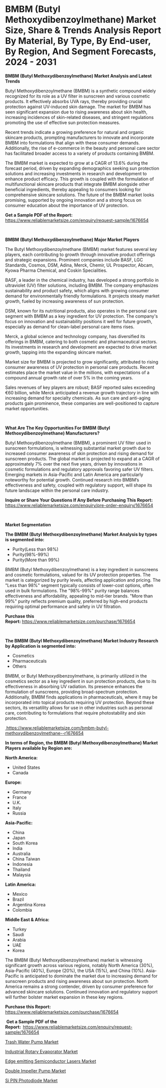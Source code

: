 <p><h1>BMBM (Butyl Methoxydibenzoylmethane) Market Size, Share & Trends Analysis Report By Material, By Type, By End-user, By Region, And Segment Forecasts, 2024 - 2031</h1></p><p><strong>BMBM (Butyl Methoxydibenzoylmethane) Market Analysis and Latest Trends</strong></p>
<p><p>Butyl Methoxydibenzoylmethane (BMBM) is a synthetic compound widely recognized for its role as a UV filter in sunscreen and various cosmetic products. It effectively absorbs UVA rays, thereby providing crucial protection against UV-induced skin damage. The market for BMBM has seen significant expansion due to rising awareness about skin health, increasing incidences of skin-related diseases, and stringent regulations promoting the use of effective sun protection measures.</p><p>Recent trends indicate a growing preference for natural and organic skincare products, prompting manufacturers to innovate and incorporate BMBM into formulations that align with these consumer demands. Additionally, the rise of e-commerce in the beauty and personal care sector has facilitated broader access to a variety of products containing BMBM.</p><p>The BMBM market is expected to grow at a CAGR of 13.6% during the forecast period, driven by expanding demographics seeking sun protection solutions and increasing investments in research and development to enhance product efficacy. This growth is coupled with the formulation of multifunctional skincare products that integrate BMBM alongside other beneficial ingredients, thereby appealing to consumers looking for comprehensive skincare solutions. The future of the BMBM market looks promising, supported by ongoing innovation and a strong focus on consumer education about the importance of UV protection.</p></p>
<p><strong>Get a Sample PDF of the Report:&nbsp;</strong> <a href="https://www.reliablemarketsize.com/enquiry/request-sample/1676654?utm_campaign=1131&utm_medium=2&utm_source=Github&utm_content=ia&utm_term=30092024&utm_id=bmbm-butyl-methoxydibenzoylmethane">https://www.reliablemarketsize.com/enquiry/request-sample/1676654</a></p>
<p>&nbsp;</p>
<p><strong>BMBM (Butyl Methoxydibenzoylmethane) Major Market Players</strong></p>
<p><p>The Butyl Methoxydibenzoylmethane (BMBM) market features several key players, each contributing to growth through innovative product offerings and strategic expansions. Prominent companies include BASF, LGC Standards, Cosmos, DSM, Adina, Merck, Chemir, UL Prospector, Abcam, Kyowa Pharma Chemical, and Coskin Specialities.</p><p>BASF, a leader in the chemical industry, has developed a strong portfolio in ultraviolet (UV) filter solutions, including BMBM. The company emphasizes sustainability and product safety, which aligns with growing consumer demand for environmentally friendly formulations. It projects steady market growth, fueled by increasing awareness of sun protection.</p><p>DSM, known for its nutritional products, also operates in the personal care segment with BMBM as a key ingredient for UV protection. The company's focus on innovation and sustainability positions it well for future growth, especially as demand for clean-label personal care items rises. </p><p>Merck, a global science and technology company, has diversified its offerings in BMBM, catering to both cosmetic and pharmaceutical sectors. Its investments in research and development are expected to drive market growth, tapping into the expanding skincare market.</p><p>Market size for BMBM is projected to grow significantly, attributed to rising consumer awareness of UV protection in personal care products. Recent estimates place the market value in the millions, with expectations of a compound annual growth rate of over 5% in the coming years.</p><p>Sales revenues of key players are robust; BASF reported sales exceeding €60 billion, while Merck anticipated a revenue growth trajectory in line with increasing demand for specialty chemicals. As sun care and anti-aging products gain prominence, these companies are well-positioned to capture market opportunities.</p></p>
<p>&nbsp;</p>
<p><strong>What Are The Key Opportunities For BMBM (Butyl Methoxydibenzoylmethane) Manufacturers?</strong></p>
<p><p>Butyl Methoxydibenzoylmethane (BMBM), a prominent UV filter used in sunscreen formulations, is witnessing substantial market growth due to increased consumer awareness of skin protection and rising demand for sunscreen products. The global market is projected to expand at a CAGR of approximately 7% over the next five years, driven by innovations in cosmetic formulations and regulatory approvals favoring safer UV filters. Emerging markets in Asia-Pacific and Latin America are particularly noteworthy for potential growth. Continued research into BMBM’s effectiveness and safety, coupled with regulatory support, will shape its future landscape within the personal care industry.</p></p>
<p><strong>Inquire or Share Your Questions If Any Before Purchasing This Report:</strong> <a href="https://www.reliablemarketsize.com/enquiry/pre-order-enquiry/1676654?utm_campaign=1131&utm_medium=2&utm_source=Github&utm_content=ia&utm_term=30092024&utm_id=bmbm-butyl-methoxydibenzoylmethane">https://www.reliablemarketsize.com/enquiry/pre-order-enquiry/1676654</a></p>
<p>&nbsp;</p>
<p><strong>Market Segmentation</strong></p>
<p><strong>The BMBM (Butyl Methoxydibenzoylmethane) Market Analysis by types is segmented into:</strong></p>
<p><ul><li>Purity(Less than 98%)</li><li>Purity(98%-99%)</li><li>Purity(More than 99%)</li></ul></p>
<p><p>BMBM (Butyl Methoxydibenzoylmethane) is a key ingredient in sunscreens and cosmetic formulations, valued for its UV protection properties. The market is categorized by purity levels, affecting application and pricing. The "Less than 98%" segment typically consists of lower-cost options, often used in bulk formulations. The "98%-99%" purity range balances effectiveness and affordability, appealing to mid-tier brands. "More than 99%" purity reflects premium quality, preferred by high-end products requiring optimal performance and safety in UV filtration.</p></p>
<p><strong>Purchase this Report:&nbsp;</strong><a href="https://www.reliablemarketsize.com/purchase/1676654?utm_campaign=1131&utm_medium=2&utm_source=Github&utm_content=ia&utm_term=30092024&utm_id=bmbm-butyl-methoxydibenzoylmethane">https://www.reliablemarketsize.com/purchase/1676654</a></p>
<p>&nbsp;</p>
<p><strong>The BMBM (Butyl Methoxydibenzoylmethane) Market Industry Research by Application is segmented into:</strong></p>
<p><ul><li>Cosmetics</li><li>Pharmaceuticals</li><li>Others</li></ul></p>
<p><p>BMBM, or Butyl Methoxydibenzoylmethane, is primarily utilized in the cosmetics sector as a key ingredient in sun protection products, due to its effectiveness in absorbing UV radiation. Its presence enhances the formulation of sunscreens, providing broad-spectrum protection. Additionally, BMBM finds applications in pharmaceuticals, where it may be incorporated into topical products requiring UV protection. Beyond these sectors, its versatility allows for use in other industries such as personal care, contributing to formulations that require photostability and skin protection.</p></p>
<p><a href="https://www.reliablemarketsize.com/bmbm-butyl-methoxydibenzoylmethane--r1676654?utm_campaign=1131&utm_medium=2&utm_source=Github&utm_content=ia&utm_term=30092024&utm_id=bmbm-butyl-methoxydibenzoylmethane">&nbsp;https://www.reliablemarketsize.com/bmbm-butyl-methoxydibenzoylmethane--r1676654</a></p>
<p><strong>In terms of Region, the BMBM (Butyl Methoxydibenzoylmethane) Market Players available by Region are:</strong></p>
<p>
    <p> <strong> North America: </strong>
        <ul>
            <li>United States</li>
            <li>Canada</li>
        </ul>
        </p> 
    <p> <strong> Europe: </strong>
        <ul>
            <li>Germany</li>
            <li>France</li>
            <li>U.K.</li>
            <li>Italy</li>
            <li>Russia</li>
        </ul>
        </p> 
    <p> <strong> Asia-Pacific: </strong>
        <ul>
            <li>China</li>
            <li>Japan</li>
            <li>South Korea</li>
            <li>India</li>
            <li>Australia</li>
            <li>China Taiwan</li>
            <li>Indonesia</li>
            <li>Thailand</li>
            <li>Malaysia</li>
        </ul>
        </p> 
    <p> <strong> Latin America: </strong>
        <ul>
            <li>Mexico</li>
            <li>Brazil</li>
            <li>Argentina Korea</li>
            <li>Colombia</li>
        </ul>
        </p> 
    <p> <strong> Middle East & Africa: </strong>
        <ul>
            <li>Turkey</li>
            <li>Saudi</li>
            <li>Arabia</li>
            <li>UAE</li>
            <li>Korea</li>
        </ul>
    </p>
    </p>
<p><p>The BMBM (Butyl Methoxydibenzoylmethane) market is witnessing significant growth across various regions, notably North America (30%), Asia-Pacific (40%), Europe (20%), the USA (15%), and China (10%). Asia-Pacific is anticipated to dominate the market due to increasing demand for sunscreen products and rising awareness about sun protection. North America remains a strong contender, driven by consumer preference for advanced skincare solutions. Continued innovation and regulatory support will further bolster market expansion in these key regions.</p></p>
<p><strong>Purchase this Report: </strong><a href="https://www.reliablemarketsize.com/purchase/1676654?utm_campaign=1131&utm_medium=2&utm_source=Github&utm_content=ia&utm_term=30092024&utm_id=bmbm-butyl-methoxydibenzoylmethane">https://www.reliablemarketsize.com/purchase/1676654</a></p>
<p>&nbsp;<strong>Get a Sample PDF of the Report:&nbsp;&nbsp;</strong><a href="https://www.reliablemarketsize.com/enquiry/request-sample/1676654?utm_campaign=1131&utm_medium=2&utm_source=Github&utm_content=ia&utm_term=30092024&utm_id=bmbm-butyl-methoxydibenzoylmethane">https://www.reliablemarketsize.com/enquiry/request-sample/1676654</a></p>
<p><strong></strong></p>
<p><p><a href="https://www.linkedin.com/pulse/what-growth-opportunities-challenges-trash-water-pump-market-qfabe?utm_campaign=1131&utm_medium=2&utm_source=Github&utm_content=ia&utm_term=30092024&utm_id=bmbm-butyl-methoxydibenzoylmethane">Trash Water Pump Market</a></p><p><a href="https://www.linkedin.com/pulse/comprehensive-analysis-global-industrial-rotary-evaporator-fvg7e?utm_campaign=1131&utm_medium=2&utm_source=Github&utm_content=ia&utm_term=30092024&utm_id=bmbm-butyl-methoxydibenzoylmethane">Industrial Rotary Evaporator Market</a></p><p><a href="https://issuu.com/reportprime-2/docs/edge-emitting-semiconductor-lasers-_49c8d8d747603e?utm_campaign=1131&utm_medium=2&utm_source=Github&utm_content=ia&utm_term=30092024&utm_id=bmbm-butyl-methoxydibenzoylmethane">Edge emitting Semiconductor Lasers Market</a></p><p><a href="https://www.linkedin.com/pulse/double-impeller-pump-market-size-share-competitive-landscape-ffhae?utm_campaign=1131&utm_medium=2&utm_source=Github&utm_content=ia&utm_term=30092024&utm_id=bmbm-butyl-methoxydibenzoylmethane">Double Impeller Pump Market</a></p><p><a href="https://issuu.com/reportprime-2/docs/si-pin-photodiode-market-size-2030._2d9ffd95764195?utm_campaign=1131&utm_medium=2&utm_source=Github&utm_content=ia&utm_term=30092024&utm_id=bmbm-butyl-methoxydibenzoylmethane">Si PIN Photodiode Market</a></p></p>